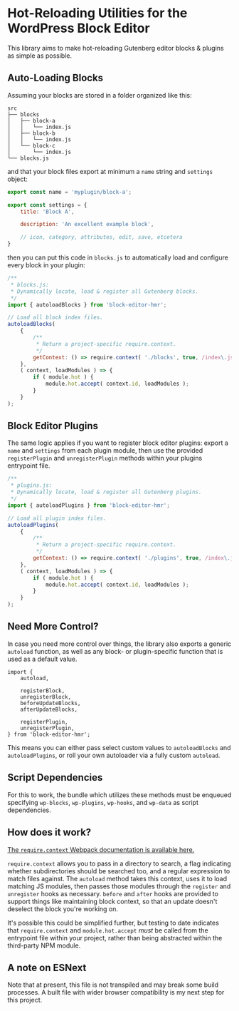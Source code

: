 # Hot-Reloading Utilities for the WordPress Block Editor

This library aims to make hot-reloading Gutenberg editor blocks & plugins as simple as possible.

## Auto-Loading Blocks

Assuming your blocks are stored in a folder organized like this:

```
src
├── blocks
│   ├── block-a
│   │   └── index.js
│   ├── block-b
│   │   └── index.js
│   └── block-c
│       └── index.js
└── blocks.js
```
and that your block files export at minimum a `name` string and `settings` object:

```js
export const name = 'myplugin/block-a';

export const settings = {
	title: 'Block A',

	description: 'An excellent example block',

	// icon, category, attributes, edit, save, etcetera
}

```

then you can put this code in `blocks.js` to automatically load and configure every block in your plugin:

```js
/**
 * blocks.js:
 * Dynamically locate, load & register all Gutenberg blocks.
 */
import { autoloadBlocks } from 'block-editor-hmr';

// Load all block index files.
autoloadBlocks(
	{
		/**
		 * Return a project-specific require.context.
		 */
		getContext: () => require.context( './blocks', true, /index\.js$/ ),
	},
	( context, loadModules ) => {
		if ( module.hot ) {
			module.hot.accept( context.id, loadModules );
		}
	}
);

```

## Block Editor Plugins

The same logic applies if you want to register block editor plugins: export a `name` and `settings` from each plugin module, then use the provided `registerPlugin` and `unregisterPlugin` methods within your plugins entrypoint file.

```js
/**
 * plugins.js:
 * Dynamically locate, load & register all Gutenberg plugins.
 */
import { autoloadPlugins } from 'block-editor-hmr';

// Load all plugin index files.
autoloadPlugins(
	{
		/**
		 * Return a project-specific require.context.
		 */
		getContext: () => require.context( './plugins', true, /index\.js$/ ),
	},
	( context, loadModules ) => {
		if ( module.hot ) {
			module.hot.accept( context.id, loadModules );
		}
	}
);
```

## Need More Control?

In case you need more control over things, the library also exports a generic `autoload` function, as well as any block- or plugin-specific function that is used as a default value.

```
import {
	autoload,

	registerBlock,
	unregisterBlock,
	beforeUpdateBlocks,
	afterUpdateBlocks,

	registerPlugin,
	unregisterPlugin,
} from 'block-editor-hmr';
```

This means you can either pass select custom values to `autoloadBlocks` and `autoloadPlugins`, or roll your own autoloader via a fully custom `autoload`.

## Script Dependencies

For this to work, the bundle which utilizes these methods must be enqueued specifying `wp-blocks`, `wp-plugins`, `wp-hooks`, and `wp-data` as script dependencies.

## How does it work?

[The `require.context` Webpack documentation is available here.](https://webpack.js.org/guides/dependency-management/#requirecontext)

`require.context` allows you to pass in a directory to search, a flag indicating whether subdirectories should be searched too, and a regular expression to match files against. The `autoload` method takes this context, uses it to load matching JS modules, then passes those modules through the `register` and `unregister` hooks as necessary. `before` and `after` hooks are provided to support things like maintaining block context, so that an update doesn't deselect the block you're working on.

It's possible this could be simplified further, but testing to date indicates that `require.context` and `module.hot.accept` _must_ be called from the entrypoint file within your project, rather than being abstracted within the third-party NPM module.

## A note on ESNext

Note that at present, this file is not transpiled and may break some build processes. A built file with wider browser compatibility is my next step for this project.
